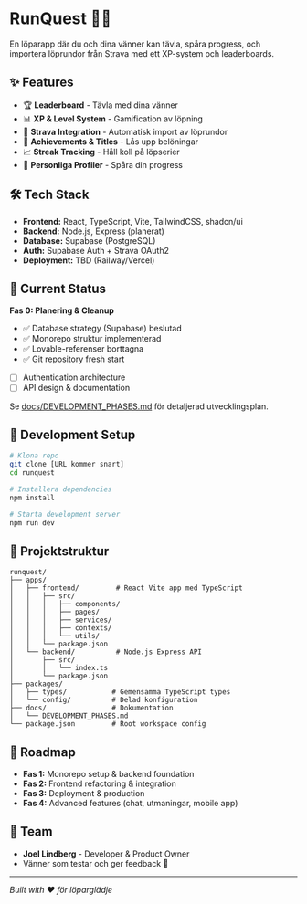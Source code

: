 # RunQuest 🏃‍♂️

En löparapp där du och dina vänner kan tävla, spåra progress, och importera löprundor från Strava med ett XP-system och leaderboards.

## ✨ Features

- 🏆 **Leaderboard** - Tävla med dina vänner
- 📊 **XP & Level System** - Gamification av löpning
- 🔄 **Strava Integration** - Automatisk import av löprundor
- 🏅 **Achievements & Titles** - Lås upp belöningar
- 📈 **Streak Tracking** - Håll koll på löpserier
- 👤 **Personliga Profiler** - Spåra din progress

## 🛠️ Tech Stack

- **Frontend:** React, TypeScript, Vite, TailwindCSS, shadcn/ui
- **Backend:** Node.js, Express (planerat)
- **Database:** Supabase (PostgreSQL)
- **Auth:** Supabase Auth + Strava OAuth2
- **Deployment:** TBD (Railway/Vercel)

## 🚧 Current Status

**Fas 0: Planering & Cleanup** 
- ✅ Database strategy (Supabase) beslutad
- ✅ Monorepo struktur implementerad
- ✅ Lovable-referenser borttagna
- ✅ Git repository fresh start
- [ ] Authentication architecture 
- [ ] API design & documentation

Se [docs/DEVELOPMENT_PHASES.md](./docs/DEVELOPMENT_PHASES.md) för detaljerad utvecklingsplan.

## 🚀 Development Setup

```bash
# Klona repo
git clone [URL kommer snart]
cd runquest

# Installera dependencies
npm install

# Starta development server  
npm run dev
```

## 📁 Projektstruktur

```
runquest/
├── apps/
│   ├── frontend/         # React Vite app med TypeScript
│   │   ├── src/
│   │   │   ├── components/
│   │   │   ├── pages/
│   │   │   ├── services/
│   │   │   ├── contexts/
│   │   │   └── utils/
│   │   └── package.json
│   └── backend/          # Node.js Express API
│       ├── src/
│       │   └── index.ts
│       └── package.json
├── packages/
│   ├── types/           # Gemensamma TypeScript types  
│   └── config/          # Delad konfiguration
├── docs/                # Dokumentation
│   └── DEVELOPMENT_PHASES.md
└── package.json         # Root workspace config
```

## 🎯 Roadmap

- **Fas 1:** Monorepo setup & backend foundation
- **Fas 2:** Frontend refactoring & integration  
- **Fas 3:** Deployment & production
- **Fas 4:** Advanced features (chat, utmaningar, mobile app)

## 👥 Team

- **Joel Lindberg** - Developer & Product Owner
- Vänner som testar och ger feedback 🙂

---

*Built with ❤️ för löparglädje*
